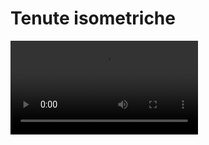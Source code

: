 # Tenute isometriche

<video mini-player="true"  src="https://youtu.be/sjwkON3eUzQ"/>


## Riferimenti
- [](https://www.youtube.com/watch?v=DtmUy60T1qA)